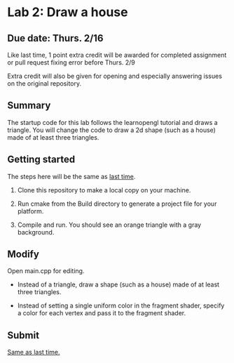 # Lab 2: Draw a house

## Due date: Thurs. 2/16

Like last time, 1 point extra credit will be awarded for completed assignment or pull request fixing error before Thurs. 2/9

Extra credit will also be given for opening and especially answering issues on the original repository.

## Summary

The startup code for this lab follows the learnopengl tutorial and draws a triangle. You will change the code to draw a 2d shape (such as a house) made of at least three triangles.

## Getting started

The steps here will be the same as [last time](https://cisc3620.github.io/docs/submissions.html). 

1. Clone this repository to make a local copy on your machine.

2. Run cmake from the Build directory to generate a project file for your platform.

3. Compile and run.
   You should see an orange triangle with a gray background.

## Modify

Open main.cpp for editing. 

* Instead of a triangle, draw a shape (such as a house) made of at least three triangles.

* Instead of setting a single uniform color in the fragment shader, specify a color for each vertex and pass it to the fragment shader.

## Submit

[Same as last time.](https://cisc3620.github.io/docs/submissions.html)
